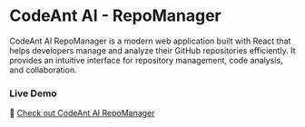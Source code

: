 
# CodeAnt AI - RepoManager

CodeAnt AI RepoManager is a modern web application built with React that helps developers manage and analyze their GitHub repositories efficiently. It provides an intuitive interface for repository management, code analysis, and collaboration.

### Live Demo
🚀 [Check out CodeAnt AI RepoManager]([https://codeant-ai-repo-manager.vercel.app/login](https://codeant-ruby.vercel.app/))

